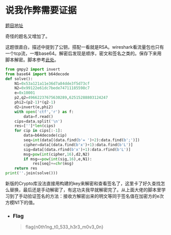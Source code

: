 # 说我作弊需要证据

[题目地址](https://adworld.xctf.org.cn/challenges/details?hash=c0af0631-82a2-447a-b09b-48f23d623507_2)

奇怪的题名又增加了。

这题很直白，描述中提到了公钥，搭配一看就是RSA。wireshark看流量包也只有一个tcp流，一堆base64。解密后发现是顺序，密文和签名之类的。保存下来用脚本解密。脚本参考[此处](https://icode.best/i/39594236920064)。

```python
from gmpy2 import invert
from base64 import b64decode
def solve():
    N1=0x53a121a11e36d7a84dde3f5d73cf
    N2=0x99122e61dc7bede74711185598c7
    e=0x10001
    p2,q2=49662237675630289,62515288803124247
    phi2=(p2-1)*(q2-1)
    d2=invert(e,phi2)
    with open('ctf','r') as f:
        data=f.read()
    cips=data.split('\n')
    res=['']*len(cips)
    for cip in cips[:-1]:
        data=b64decode(cip)
        seq=int(data[(data.find(b'= ')+2):data.find(b';')])
        cipher=data[(data.find(b'x')+1):data.find(b'L')]
        sig=data[(data.rfind(b'x')+1):data.rfind(b'L')]
        msg=pow(int(cipher,16),d2,N2)
        if msg==pow(int(sig,16),e,N1):
            res[seq]+=chr(msg)
    return res
print(''.join(solve()))
```

新版的Crypto库没法直接用构建的key来解密和查看签名了，这里卡了好久查找怎么替换，最后还是手动解密了，有这功夫我早就解密完了。从上面大佬的脚本里学习到了手动验证签名的方法：接收方解密出来的明文等同于签名值在加密方的e次方模N1下的值。

- ### Flag
  > flag{n0th1ng_t0_533_h3r3_m0v3_0n}